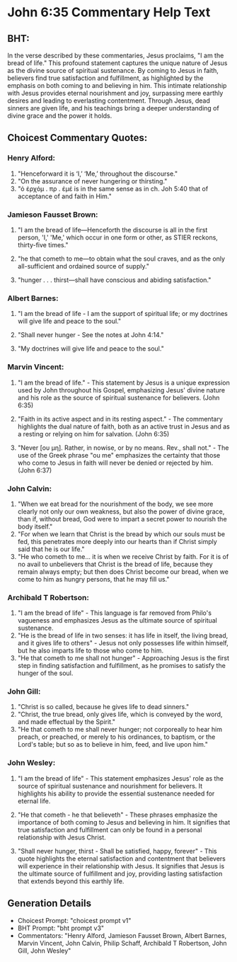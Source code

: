 # John 6:35 Commentary Help Text

## BHT:
In the verse described by these commentaries, Jesus proclaims, "I am the bread of life." This profound statement captures the unique nature of Jesus as the divine source of spiritual sustenance. By coming to Jesus in faith, believers find true satisfaction and fulfillment, as highlighted by the emphasis on both coming to and believing in him. This intimate relationship with Jesus provides eternal nourishment and joy, surpassing mere earthly desires and leading to everlasting contentment. Through Jesus, dead sinners are given life, and his teachings bring a deeper understanding of divine grace and the power it holds.

## Choicest Commentary Quotes:
### Henry Alford:
1. "Henceforward it is ‘I,’ ‘Me,’ throughout the discourse."
2. "On the assurance of never hungering or thirsting."
3. "ὁ ἐρχόμ . πρ . ἐμέ is in the same sense as in ch. Joh 5:40 that of acceptance of and faith in Him."

### Jamieson Fausset Brown:
1. "I am the bread of life—Henceforth the discourse is all in the first person, 'I,' 'Me,' which occur in one form or other, as STIER reckons, thirty-five times." 

2. "he that cometh to me—to obtain what the soul craves, and as the only all-sufficient and ordained source of supply." 

3. "hunger . . . thirst—shall have conscious and abiding satisfaction."

### Albert Barnes:
1. "I am the bread of life - I am the support of spiritual life; or my doctrines will give life and peace to the soul." 

2. "Shall never hunger - See the notes at John 4:14." 

3. "My doctrines will give life and peace to the soul."

### Marvin Vincent:
1. "I am the bread of life." - This statement by Jesus is a unique expression used by John throughout his Gospel, emphasizing Jesus' divine nature and his role as the source of spiritual sustenance for believers. (John 6:35)

2. "Faith in its active aspect and in its resting aspect." - The commentary highlights the dual nature of faith, both as an active trust in Jesus and as a resting or relying on him for salvation. (John 6:35)

3. "Never [ου μη]. Rather, in nowise, or by no means. Rev., shall not." - The use of the Greek phrase "ou me" emphasizes the certainty that those who come to Jesus in faith will never be denied or rejected by him. (John 6:37)

### John Calvin:
1. "When we eat bread for the nourishment of the body, we see more clearly not only our own weakness, but also the power of divine grace, than if, without bread, God were to impart a secret power to nourish the body itself."
2. "For when we learn that Christ is the bread by which our souls must be fed, this penetrates more deeply into our hearts than if Christ simply said that he is our life."
3. "He who cometh to me... it is when we receive Christ by faith. For it is of no avail to unbelievers that Christ is the bread of life, because they remain always empty; but then does Christ become our bread, when we come to him as hungry persons, that he may fill us."

### Archibald T Robertson:
1. "I am the bread of life" - This language is far removed from Philo's vagueness and emphasizes Jesus as the ultimate source of spiritual sustenance.
2. "He is the bread of life in two senses: it has life in itself, the living bread, and it gives life to others" - Jesus not only possesses life within himself, but he also imparts life to those who come to him.
3. "He that cometh to me shall not hunger" - Approaching Jesus is the first step in finding satisfaction and fulfillment, as he promises to satisfy the hunger of the soul.

### John Gill:
1. "Christ is so called, because he gives life to dead sinners."
2. "Christ, the true bread, only gives life, which is conveyed by the word, and made effectual by the Spirit."
3. "He that cometh to me shall never hunger; not corporeally to hear him preach, or preached, or merely to his ordinances, to baptism, or the Lord's table; but so as to believe in him, feed, and live upon him."

### John Wesley:
1. "I am the bread of life" - This statement emphasizes Jesus' role as the source of spiritual sustenance and nourishment for believers. It highlights his ability to provide the essential sustenance needed for eternal life.

2. "He that cometh - he that believeth" - These phrases emphasize the importance of both coming to Jesus and believing in him. It signifies that true satisfaction and fulfillment can only be found in a personal relationship with Jesus Christ.

3. "Shall never hunger, thirst - Shall be satisfied, happy, forever" - This quote highlights the eternal satisfaction and contentment that believers will experience in their relationship with Jesus. It signifies that Jesus is the ultimate source of fulfillment and joy, providing lasting satisfaction that extends beyond this earthly life.


## Generation Details
- Choicest Prompt: "choicest prompt v1"
- BHT Prompt: "bht prompt v3"
- Commentators: "Henry Alford, Jamieson Fausset Brown, Albert Barnes, Marvin Vincent, John Calvin, Philip Schaff, Archibald T Robertson, John Gill, John Wesley"
